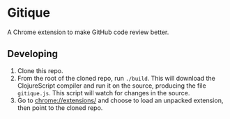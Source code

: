 # Gitique

A Chrome extension to make GitHub code review better.

## Developing

1. Clone this repo.
2. From the root of the cloned repo, run `./build`. This will download the ClojureScript
   compiler and run it on the source, producing the file `gitique.js`. This script will
   watch for changes in the source.
3. Go to [chrome://extensions/](chrome://extensions/) and choose to load an unpacked
   extension, then point to the cloned repo.
